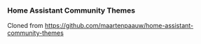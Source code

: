 ### Home Assistant Community Themes
Cloned from https://github.com/maartenpaauw/home-assistant-community-themes
